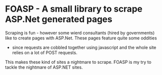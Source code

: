 # FOASP - A small library to scrape ASP.Net generated pages

Scraping is fun - however some wierd consultants (hired by governments)
like to create pages with ASP.Net. These pages feature quite some oddities
- since requests are cobbled together using javascript and the whole site
relies on a lot of POST requests.

This makes these kind of sites a nightmare to scrape. FOASP is my try to
tackle the nightmare of ASP.NET sites.
